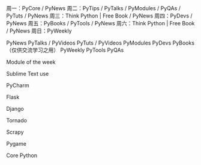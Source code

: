 周一：PyCore / PyNews
周二：PyTips / PyTalks / PyModules / PyQAs / PyTuts / PyNews
周三：Think Python | Free Book / PyNews
周四：PyDevs / PyNews
周五：PyBooks / PyTools / PyNews
周六：Think Python | Free Book / PyNews
周日：PyWeekly

PyNews
PyTalks / PyVideos
PyTuts / PyVideos
PyModules
PyDevs
PyBooks （仅供交流学习之用）
PyWeekly
PyTools
PyQAs

Module of the week

Sublime Text use

PyCharm

Flask

Django

Tornado

Scrapy

Pygame

Core Python 